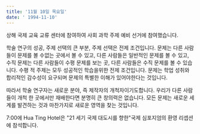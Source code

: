 ```yaml
---
title: '11월 10일 목요일'
date: ' 1994-11-10'
---
```

상해 국제 교육 교류 센터에 참여하여 사회 과학 주제 예비 선거에 참여했습니다.

학술 연구의 성공, 주제 선택의 큰 부분, 주제 선택은 전제 조건입니다. 문제는 다른 사람들이 문제를 볼 수없는 곳에서 볼 수 있고, 다른 사람들은 일반적인 문제를 볼 수 있고, 수직 문제는 다른 사람들이 수평 문제를 보는 곳, 다른 사람들은 수직 문제를 볼 수 있습니다. 수평 적 주제는 모두 성공적인 학습을위한 전제 조건입니다. 문제는 학업 성취와 합리적인 감수성이 요구되며 문제의 특별한 이해가 있어야한다는 것입니다.

따라서 학술 연구자는 새로운 분야, 즉 제작자의 개척자이기도합니다. 우리가 다른 사람들이 개척 한 곳에서만 재배한다면 분명히 큰 창의력은 없습니다. 모든 문제는 새로운 세계를 발견하는 것과 마찬가지로 새로운 영역을 찾는 것입니다.

7:00에 Hua Ting Hotel은 "21 세기 국제 대도시를 향한"국제 심포지엄의 환영 리셉션에 참석합니다.

